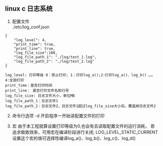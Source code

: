 ## linux c 日志系统

1. 配置文件<br>
./etc/log_conf.json
```
{
    "log_level": 4,
    "print_time": true,
    "print_line": true,
    "log_file_size":100,
    "log_file_path_1": "./log/test_1.log",
    "log_file_path_2": "./log/test_2.log"
}

log_level: 打印等级 0：禁止打印; 1：打印log_a();2:打印log_a()、log_b() …… 4:全部打印
print_time：是否打印时间
print_line： 是否打印文件名和行号
log_file_size: 日志文件大小，单位MB
log_file_path_1：日志文件1
log_file_path_2：日志文件2，日志文件1超过log_file_size大小后，覆盖掉日志文件2
```
2. 命令行选项
-d 开启程序一开始读配置文件的打印

3. 宏
由于本工程就算设置打印等级为0,也会有去读取配置文件的运行消耗，
若追求极致效率，可用宏在编译阶段进行关闭;
LOG_LEVEL_STATIC_CURRENT 设置这个宏的值可选择性编译log_a()、log_b()、log_c()、log_d()